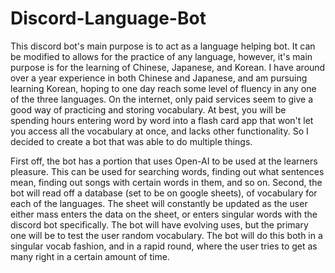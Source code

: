 # Discord-Language-Bot
This discord bot's main purpose is to act as a language helping bot. It can be modified to allows for the practice of
any language, however, it's main purpose is for the learning of Chinese, Japanese, and Korean. I have around over a 
year experience in both Chinese and Japanese, and am pursuing learning Korean, hoping to one day reach some level of 
fluency in any one of the three languages. On the internet, only paid services seem to give a good way of practicing
and storing vocabulary. At best, you will be spending hours entering word by word into a flash card app that won't let
you access all the vocabulary at once, and lacks other functionality. So I decided to create a bot that was able to do
multiple things. 

First off, the bot has a portion that uses Open-AI to be used at the learners pleasure. This can be used for searching
words, finding out what sentences mean, finding out songs with certain words in them, and so on. Second, the bot will
read off a database (set to be on google sheets), of vocabulary for each of the languages. The sheet will constantly
be updated as the user either mass enters the data on the sheet, or enters singular words with the discord bot 
specifically. The bot will have evolving uses, but the primary one will be to test the user random vocabulary.
The bot will do this both in a singular vocab fashion, and in a rapid round, where the user tries to get as many right
in a certain amount of time. 
